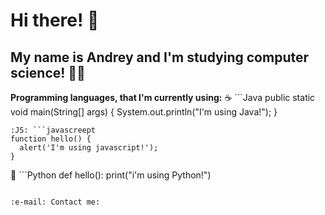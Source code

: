 # Hi there! 👋
## My name is Andrey and I'm studying computer science! 🧑‍💻

__Programming languages, that I'm currently using:__
☕ ```Java
public static void main(String[] args) {
  System.out.println("I'm using Java!");
}
```
:JS: ```javascreept
function hello() {
  alert('I'm using javascript!');
}
```
🐍 ```Python
def hello():
  print("i\'m using Python!")
```

:e-mail: Contact me:
